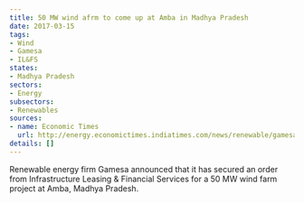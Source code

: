 ```yaml
---
title: 50 MW wind afrm to come up at Amba in Madhya Pradesh
date: 2017-03-15
tags:
- Wind
- Gamesa
- IL&FS
states:
- Madhya Pradesh
sectors:
- Energy
subsectors:
- Renewables
sources:
- name: Economic Times
  url: http://energy.economictimes.indiatimes.com/news/renewable/gamesa-bags-order-for-50mw-wind-plant-from-il-fs/57528281
details: []
---
```


Renewable energy firm Gamesa announced that it has secured an order from Infrastructure Leasing & Financial Services for a 50 MW wind farm project at Amba, Madhya Pradesh.

